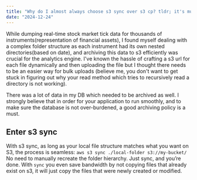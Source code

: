 ```yaml
---
title: "Why do I almost always choose s3 sync over s3 cp? tldr; it's much easier"
date: "2024-12-24"
---
```

While dumping real-time stock market tick data for thousands of instruments(representation of financial assets), I found myself dealing with a complex folder structure as each instrument had its own nested directories(based on date), and archiving this data to s3 efficiently was crucial for the analytics engine. I've known the hassle of crafting a s3 url for each file dynamically and then uploading the file but I thought there needs to be an easier way for bulk uploads (believe me, you don't want to get stuck in figuring out why your read method which tries to recursively read a directory is not working).

There was a lot of data in my DB which needed to be archived as well. I strongly believe that in order for your application to run smoothly, and to make sure the database is not over-burdened, a good archiving policy is a must.

## Enter s3 sync
With s3 sync, as long as your local file structure matches what you want on S3, the process is seamless:
`aws s3 sync ./local-folder s3://my-bucket/`
No need to manually recreate the folder hierarchy. Just sync, and you’re done. With `sync` you even save bandwidth by not copying files that already exist on s3, it will just copy the files that were newly created or modified. 


